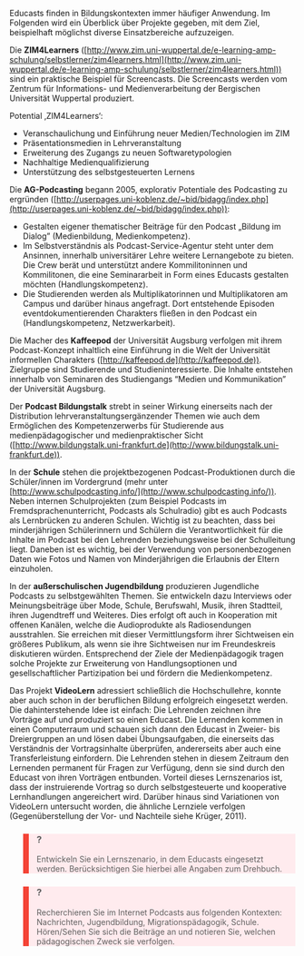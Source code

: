 <!-- filename: 05_Projekte_und_Beispiele.md -->
<!-- title: Projekte und Beispiele -->

Educasts finden in Bildungskontexten immer häufiger Anwendung. Im Folgenden wird ein Überblick über Projekte gegeben, mit dem Ziel, beispielhaft möglichst diverse Einsatzbereiche aufzuzeigen.

Die **ZIM4Learners** ([http://www.zim.uni-wuppertal.de/e-learning-amp-schulung/selbstlerner/zim4learners.html](http://www.zim.uni-wuppertal.de/e-learning-amp-schulung/selbstlerner/zim4learners.html)) sind ein praktische Beispiel für Screencasts. Die Screencasts werden vom Zentrum für Informations- und Medienverarbeitung der Bergischen Universität Wuppertal produziert.

Potential ‚ZIM4Learners‘:

- Veranschaulichung und Einführung neuer Medien/Technologien im ZIM
- Präsentationsmedien in Lehrveranstaltung
- Erweiterung des Zugangs zu neuen Softwaretypologien
- Nachhaltige Medienqualifizierung
- Unterstützung des selbstgesteuerten Lernens

Die **AG-Podcasting** begann 2005, explorativ Potentiale des Podcasting zu ergründen ([http://userpages.uni-koblenz.de/~bid/bidagg/index.php](http://userpages.uni-koblenz.de/~bid/bidagg/index.php)):

- Gestalten eigener thematischer Beiträge für den Podcast „Bildung im Dialog” (Medienbildung, Medienkompetenz).
- Im Selbstverständnis als Podcast-Service-Agentur steht unter dem Ansinnen, innerhalb universitärer Lehre weitere Lernangebote zu bieten. Die Crew berät und unterstützt andere Kommilitoninnen und Kommilitonen, die eine Seminararbeit in Form eines Educasts gestalten möchten (Handlungskompetenz).
- Die Studierenden werden als Multiplikatorinnen und Multiplikatoren am Campus und darüber hinaus angefragt. Dort entstehende Episoden eventdokumentierenden Charakters fließen in den Podcast ein (Handlungskompetenz, Netzwerkarbeit).

Die Macher des **Kaffeepod** der Universität Augsburg verfolgen mit ihrem Podcast-Konzept inhaltlich eine Einführung in die Welt der Universität informellen Charakters ([http://kaffeepod.de](http://kaffeepod.de)). Zielgruppe sind Studierende und Studieninteressierte. Die Inhalte entstehen innerhalb von Seminaren des Studiengangs “Medien und Kommunikation” der Universität Augsburg.

Der **Podcast Bildungstalk** strebt in seiner Wirkung einerseits nach der Distribution lehrveranstaltungsergänzender Themen wie auch dem Ermöglichen des Kompetenzerwerbs für Studierende aus medienpädagogischer und medienpraktischer Sicht ([http://www.bildungstalk.uni-frankfurt.de](http://www.bildungstalk.uni-frankfurt.de)).

In der **Schule** stehen die projektbezogenen Podcast-Produktionen durch die Schüler/innen im Vordergrund (mehr unter [http://www.schulpodcasting.info/](http://www.schulpodcasting.info/)). Neben internen Schulprojekten (zum Beispiel Podcasts im Fremdsprachenunterricht, Podcasts als Schulradio) gibt es auch Podcasts als Lernbrücken zu anderen Schulen. Wichtig ist zu beachten, dass bei minderjährigen Schülerinnern und Schülern die Verantwortlichkeit für die Inhalte im Podcast bei den Lehrenden beziehungsweise bei der Schulleitung liegt. Daneben ist es wichtig, bei der Verwendung von personenbezogenen Daten wie Fotos und Namen von Minderjährigen die Erlaubnis der Eltern einzuholen.

In der **außerschulischen Jugendbildung** produzieren Jugendliche Podcasts zu selbstgewählten Themen. Sie entwickeln dazu Interviews oder Meinungsbeiträge über Mode, Schule, Berufswahl, Musik, ihren Stadtteil, ihren Jugendtreff und Weiteres. Dies erfolgt oft auch in Kooperation mit offenen Kanälen, welche die Audioprodukte als Radiosendungen ausstrahlen. Sie erreichen mit dieser Vermittlungsform ihrer Sichtweisen ein größeres Publikum, als wenn sie ihre Sichtweisen nur im Freundeskreis diskutieren würden. Entsprechend der Ziele der Medienpädagogik tragen solche Projekte zur Erweiterung von Handlungsoptionen und gesellschaftlicher Partizipation bei und fördern die Medienkompetenz.

Das Projekt **VideoLern** adressiert schließlich die Hochschullehre, konnte aber auch schon in der beruflichen Bildung erfolgreich eingesetzt werden. Die dahinterstehende Idee ist einfach: Die Lehrenden zeichnen ihre Vorträge auf und produziert so einen Educast. Die Lernenden kommen in einen Computerraum und schauen sich dann den Educast in Zweier- bis Dreiergruppen an und lösen dabei Übungsaufgaben, die einerseits das Verständnis der Vortragsinhalte überprüfen, andererseits aber auch eine Transferleistung einfordern. Die Lehrenden stehen in diesem Zeitraum den Lernenden permanent für Fragen zur Verfügung, denn sie sind durch den Educast von ihren Vorträgen entbunden. Vorteil dieses Lernszenarios ist, dass der instruierende Vortrag so durch selbstgesteuerte und kooperative Lernhandlungen angereichert wird. Darüber hinaus sind Variationen von VideoLern untersucht worden, die ähnliche Lernziele verfolgen (Gegenüberstellung der Vor- und Nachteile siehe Krüger, 2011).

<blockquote style="background: #FFEBEE; border-left: 10px solid #F44336">

### ?

Entwickeln Sie ein Lernszenario, in dem Educasts eingesetzt werden. Berücksichtigen Sie hierbei alle Angaben zum Drehbuch.

</blockquote>

<blockquote style="background: #FFEBEE; border-left: 10px solid #F44336">

### ?

Recherchieren Sie im Internet Podcasts aus folgenden Kontexten: Nachrichten, Jugendbildung, Migrationspädagogik, Schule. Hören/Sehen Sie sich die Beiträge an und notieren Sie, welchen pädagogischen Zweck sie verfolgen.

</blockquote>
